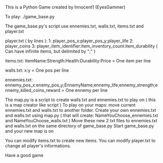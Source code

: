 This is a Python Game created by Innocent1 (EyesGammer)

To play:
	./game_base.py

The game_base.py's script use ennemies.txt, walls.txt, items.txt and player.txt

player.txt ( by lines ):
	1: player_pos_x:player_pos_y;player_life
	2: player_coins
	3: player_item_identifier:item_inventory_count:item_durability ( Can have infinite items, but delimited by ";" )

items.txt:
	ItemName:Strength:Health:Durability:Price
= One item per line

walls.txt:
	x:y
= One pos per line

ennemies.txt:
	ennemy_pos_x:enemy_pos_y;EnnemyName;ennemy_life;ennemy_strength;ennemy_killed_coins_reward
= One ennemy per line


The map.py is a script to create walls.txt and ennemies.txt to play on ( this is a map creator like script )
	To play on your maps: move current ennemies.txt and walls.txt to another folder.
	Create your own ennemies.txt and walls.txt using map.py ( that will create: NameYouChoose_ennemies.txt and NameYouChoose_walls.txt )
	Move these new 2 txt files to ennemies.txt and walls.txt on the same directory of game_base.py
	Start game_base.py and your new map is on


You can modify items.txt to create new items.
You can modify player.txt to change all player's informations.

Have a good game
